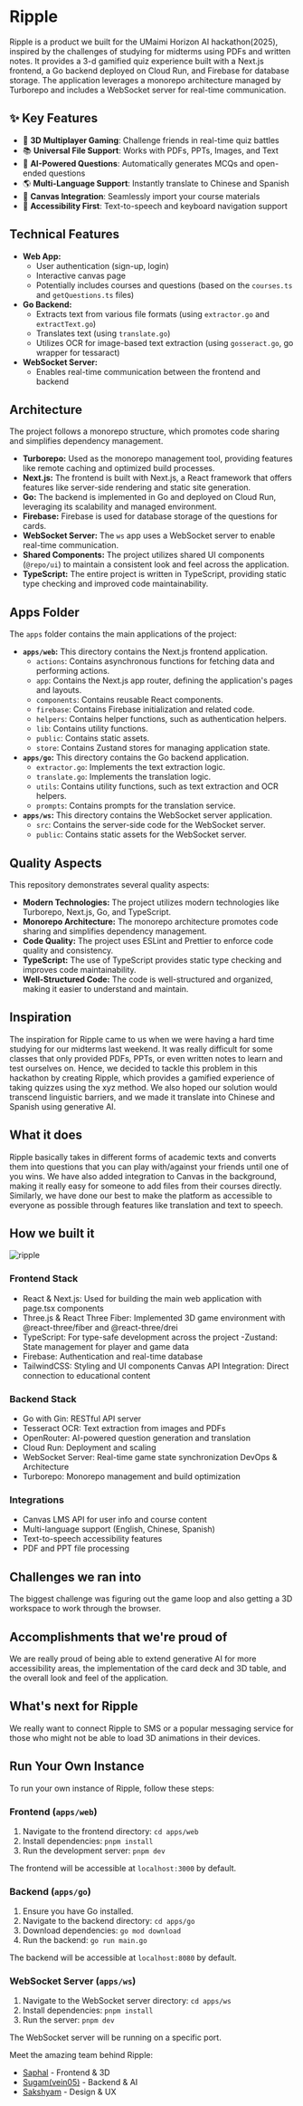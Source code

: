 # Ripple

Ripple is a product we built for the UMaimi Horizon AI hackathon(2025), inspired by the challenges of studying for midterms using PDFs and written notes. It provides a 3-d gamified quiz experience built with a Next.js frontend, a Go backend deployed on Cloud Run, and Firebase for database storage. The application leverages a monorepo architecture managed by Turborepo and includes a WebSocket server for real-time communication.

## ✨ Key Features

- 🎲 **3D Multiplayer Gaming**: Challenge friends in real-time quiz battles
- 📚 **Universal File Support**: Works with PDFs, PPTs, Images, and Text
- 🤖 **AI-Powered Questions**: Automatically generates MCQs and open-ended questions
- 🌎 **Multi-Language Support**: Instantly translate to Chinese and Spanish
- 📱 **Canvas Integration**: Seamlessly import your course materials
- 🎯 **Accessibility First**: Text-to-speech and keyboard navigation support

## Technical Features

*   **Web App:**
    *   User authentication (sign-up, login)
    *   Interactive canvas page
    *   Potentially includes courses and questions (based on the `courses.ts` and `getQuestions.ts` files)
*   **Go Backend:**
    *   Extracts text from various file formats (using `extractor.go` and `extractText.go`)
    *   Translates text (using `translate.go`)
    *   Utilizes OCR for image-based text extraction (using `gosseract.go`, go wrapper for tessaract) 
*   **WebSocket Server:**
    *   Enables real-time communication between the frontend and backend

## Architecture

The project follows a monorepo structure, which promotes code sharing and simplifies dependency management.

*   **Turborepo:** Used as the monorepo management tool, providing features like remote caching and optimized build processes.
*   **Next.js:** The frontend is built with Next.js, a React framework that offers features like server-side rendering and static site generation.
*   **Go:** The backend is implemented in Go and deployed on Cloud Run, leveraging its scalability and managed environment.
*   **Firebase:** Firebase is used for database storage of the questions for cards.
*   **WebSocket Server:** The `ws` app uses a WebSocket server to enable real-time communication.
*   **Shared Components:** The project utilizes shared UI components (`@repo/ui`) to maintain a consistent look and feel across the application.
*   **TypeScript:** The entire project is written in TypeScript, providing static type checking and improved code maintainability.

## Apps Folder

The `apps` folder contains the main applications of the project:

*   **`apps/web`:** This directory contains the Next.js frontend application.
    *   `actions`: Contains asynchronous functions for fetching data and performing actions.
    *   `app`: Contains the Next.js app router, defining the application's pages and layouts.
    *   `components`: Contains reusable React components.
    *   `firebase`: Contains Firebase initialization and related code.
    *   `helpers`: Contains helper functions, such as authentication helpers.
    *   `lib`: Contains utility functions.
    *   `public`: Contains static assets.
    *   `store`: Contains Zustand stores for managing application state.
*   **`apps/go`:** This directory contains the Go backend application.
    *   `extractor.go`: Implements the text extraction logic.
    *   `translate.go`: Implements the translation logic.
    *   `utils`: Contains utility functions, such as text extraction and OCR helpers.
    *   `prompts`: Contains prompts for the translation service.
*   **`apps/ws`:** This directory contains the WebSocket server application.
    *   `src`: Contains the server-side code for the WebSocket server.
    *   `public`: Contains static assets for the WebSocket server.

## Quality Aspects

This repository demonstrates several quality aspects:

*   **Modern Technologies:** The project utilizes modern technologies like Turborepo, Next.js, Go, and TypeScript.
*   **Monorepo Architecture:** The monorepo architecture promotes code sharing and simplifies dependency management.
*   **Code Quality:** The project uses ESLint and Prettier to enforce code quality and consistency.
*   **TypeScript:** The use of TypeScript provides static type checking and improves code maintainability.
*   **Well-Structured Code:** The code is well-structured and organized, making it easier to understand and maintain.

## Inspiration

The inspiration for Ripple came to us when we were having a hard time studying for our midterms last weekend. It was really difficult for some classes that only provided PDFs, PPTs, or even written notes to learn and test ourselves on. Hence, we decided to tackle this problem in this hackathon by creating Ripple, which provides a gamified experience of taking quizzes using the xyz method. We also hoped our solution would transcend linguistic barriers, and we made it translate into Chinese and Spanish using generative AI.

## What it does

Ripple basically takes in different forms of academic texts and converts them into questions that you can play with/against your friends until one of you wins. We have also added integration to Canvas in the background, making it really easy for someone to add files from their courses directly. Similarly, we have done our best to make the platform as accessible to everyone as possible through features like translation and text to speech.

## How we built it

<img src="/apps/web/public/diagram.png" alt="ripple"/> 

### Frontend Stack

- React & Next.js: Used for building the main web application with page.tsx components
- Three.js & React Three Fiber: Implemented 3D game environment with @react-three/fiber and @react-three/drei
- TypeScript: For type-safe development across the project
-Zustand: State management for player and game data
- Firebase: Authentication and real-time database
- TailwindCSS: Styling and UI components
Canvas API Integration: Direct connection to educational content

### Backend Stack

- Go with Gin: RESTful API server
- Tesseract OCR: Text extraction from images and PDFs
- OpenRouter: AI-powered question generation and translation
- Cloud Run: Deployment and scaling
- WebSocket Server: Real-time game state synchronization
DevOps & Architecture
- Turborepo: Monorepo management and build optimization

### Integrations

- Canvas LMS API for user info and course content
- Multi-language support (English, Chinese, Spanish)
- Text-to-speech accessibility features
- PDF and PPT file processing

## Challenges we ran into

The biggest challenge was figuring out the game loop and also getting a 3D workspace to work through the browser.

## Accomplishments that we're proud of

We are really proud of being able to extend generative AI for more accessibility areas, the implementation of the card deck and 3D table, and the overall look and feel of the application.

## What's next for Ripple

We really want to connect Ripple to SMS or a popular messaging service for those who might not be able to load 3D animations in their devices.

## Run Your Own Instance

To run your own instance of Ripple, follow these steps:

### Frontend (`apps/web`)

1.  Navigate to the frontend directory: `cd apps/web`
2.  Install dependencies: `pnpm install`
3.  Run the development server: `pnpm dev`

The frontend will be accessible at `localhost:3000` by default.

### Backend (`apps/go`)

1.  Ensure you have Go installed.
2.  Navigate to the backend directory: `cd apps/go`
3.  Download dependencies: `go mod download`
4.  Run the backend: `go run main.go`

The backend will be accessible at `localhost:8080` by default.

### WebSocket Server (`apps/ws`)

1.  Navigate to the WebSocket server directory: `cd apps/ws`
2.  Install dependencies: `pnpm install`
3.  Run the server: `pnpm dev`

The WebSocket server will be running on a specific port.


Meet the amazing team behind Ripple:

- [Saphal](https://github.com/saphalpdyl) - Frontend & 3D
- [Sugam(vein05)](https://github.com/vein05) - Backend & AI
- [Sakshyam](https://github.com/S-Sigdel) - Design & UX

